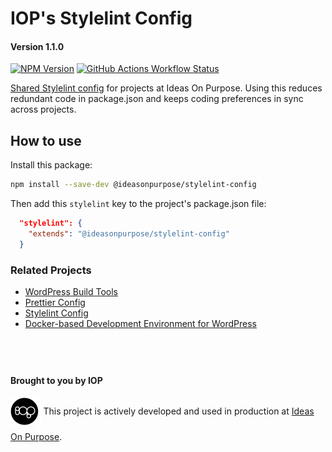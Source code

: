 # IOP's Stylelint Config

#### Version 1.1.0

[![NPM Version](https://img.shields.io/npm/v/%40ideasonpurpose%2Fstylelint-config?logo=npm)](https://www.npmjs.com/package/@ideasonpurpose/stylelint-config)
[![GitHub Actions Workflow Status](https://img.shields.io/github/actions/workflow/status/ideasonpurpose/stylelint-config/npm-publish.yml?logo=github&logoColor=white)](https://github.com/ideasonpurpose/stylelint-config/actions/workflows/npm-publish.yml)

[Shared Stylelint config](https://stylelint.io/user-guide/configure) for projects at Ideas On Purpose. Using this reduces redundant code in package.json and keeps coding preferences in sync across projects.

## How to use

Install this package:

```sh
npm install --save-dev @ideasonpurpose/stylelint-config
```

Then add this `stylelint` key to the project's package.json file:

```json
  "stylelint": {
    "extends": "@ideasonpurpose/stylelint-config"
  }
```

### Related Projects

- [WordPress Build Tools](https://github.com/ideasonpurpose/build-tools-wordpress)
- [Prettier Config](https://github.com/ideasonpurpose/prettier-config)
- [Stylelint Config](https://github.com/ideasonpurpose/stylelint-config)
- [Docker-based Development Environment for WordPress](https://github.com/ideasonpurpose/docker-wordpress-dev)

## &nbsp;

#### Brought to you by IOP

<a href="https://www.ideasonpurpose.com"><img src="https://raw.githubusercontent.com/ideasonpurpose/ideasonpurpose/master/iop-logo-white-on-black-88px.png" height="44" align="top" alt="IOP Logo"></a><img src="https://raw.githubusercontent.com/ideasonpurpose/ideasonpurpose/master/spacer.png" align="middle" width="4" height="54"> This project is actively developed and used in production at <a href="https://www.ideasonpurpose.com">Ideas On Purpose</a>.

